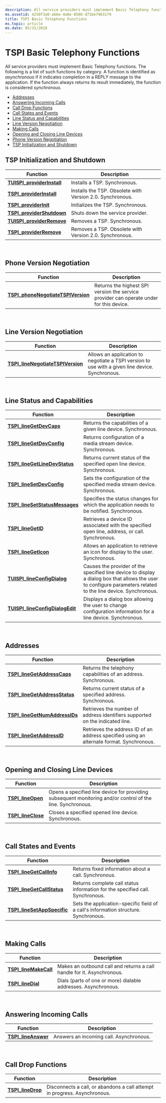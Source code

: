 ```yaml
---
description: All service providers must implement Basic Telephony functions.
ms.assetid: 4250f3a0-a66a-4a6e-8566-d71be7463179
title: TSPI Basic Telephony Functions
ms.topic: article
ms.date: 05/31/2018
---
```


# TSPI Basic Telephony Functions

All service providers must implement Basic Telephony functions. The following is a list of such functions by category. A function is identified as *asynchronous* if it indicates completion in a REPLY message to the application. If the function always returns its result immediately, the function is considered *synchronous*.

-   [Addresses](#addresses)
-   [Answering Incoming Calls](#answering-incoming-calls)
-   [Call Drop Functions](#call-drop-functions)
-   [Call States and Events](#call-states-and-events)
-   [Line Status and Capabilities](#line-status-and-capabilities)
-   [Line Version Negotiation](#line-version-negotiation)
-   [Making Calls](#making-calls)
-   [Opening and Closing Line Devices](#opening-and-closing-line-devices)
-   [Phone Version Negotiation](#phone-version-negotiation)
-   [TSP Initialization and Shutdown](#tsp-initialization-and-shutdown)

## TSP Initialization and Shutdown



|  Function                                                         |   Description                                                        |
|-----------------------------------------------------------|-----------------------------------------------------------|
| [**TUISPI\_providerInstall**](/windows/win32/api/tspi/nf-tspi-tuispi_providerinstall) | Installs a TSP. Synchronous.                              |
| [**TSPI\_providerInstall**](/windows/win32/api/tspi/nf-tspi-tspi_providerinstall)     | Installs the TSP. Obsolete with Version 2.0. Synchronous. |
| [**TSPI\_providerInit**](/windows/win32/api/tspi/nf-tspi-tspi_providerinit)           | Initializes the TSP. Synchronous.                         |
| [**TSPI\_providerShutdown**](/windows/win32/api/tspi/nf-tspi-tspi_providershutdown)   | Shuts down the service provider.                          |
| [**TUISPI\_providerRemove**](/windows/win32/api/tspi/nf-tspi-tuispi_providerremove)   | Removes a TSP. Synchronous.                               |
| [**TSPI\_providerRemove**](/windows/win32/api/tspi/nf-tspi-tspi_providerremove)       | Removes a TSP. Obsolete with Version 2.0. Synchronous.    |



 

## Phone Version Negotiation



|  Function                                                         |   Description                                                        |
|---------------------------------------------------------------------------|-----------------------------------------------------------------------------------------|
| [**TSPI\_phoneNegotiateTSPIVersion**](/windows/win32/api/tspi/nf-tspi-tspi_phonenegotiatetspiversion) | Returns the highest SPI version the service provider can operate under for this device. |



 

## Line Version Negotiation



|  Function                                                         |   Description                                                        |
|-------------------------------------------------------------------------|-------------------------------------------------------------------------------------------------|
| [**TSPI\_lineNegotiateTSPIVersion**](/windows/win32/api/tspi/nf-tspi-tspi_linenegotiatetspiversion) | Allows an application to negotiate a TSPI version to use with a given line device. Synchronous. |



 

## Line Status and Capabilities



|  Function                                                         |   Description                                                        |
|---------------------------------------------------------------------|----------------------------------------------------------------------------------------------------------------------------------------------------------------|
| [**TSPI\_lineGetDevCaps**](/windows/win32/api/tspi/nf-tspi-tspi_linegetdevcaps)                 | Returns the capabilities of a given line device. Synchronous.                                                                                                  |
| [**TSPI\_lineGetDevConfig**](/windows/win32/api/tspi/nf-tspi-tspi_linegetdevconfig)             | Returns configuration of a media stream device. Synchronous.                                                                                                   |
| [**TSPI\_lineGetLineDevStatus**](/windows/win32/api/tspi/nf-tspi-tspi_linegetlinedevstatus)     | Returns current status of the specified open line device. Synchronous.                                                                                         |
| [**TSPI\_lineSetDevConfig**](/windows/win32/api/tspi/nf-tspi-tspi_linesetdevconfig)             | Sets the configuration of the specified media stream device. Synchronous.                                                                                      |
| [**TSPI\_lineSetStatusMessages**](/windows/win32/api/tspi/nf-tspi-tspi_linesetstatusmessages)   | Specifies the status changes for which the application needs to be notified. Synchronous.                                                                      |
| [**TSPI\_lineGetID**](/windows/win32/api/tspi/nf-tspi-tspi_linegetid)                           | Retrieves a device ID associated with the specified open line, address, or call. Synchronous.                                                                  |
| [**TSPI\_lineGetIcon**](/windows/win32/api/tspi/nf-tspi-tspi_linegeticon)                       | Allows an application to retrieve an icon for display to the user. Synchronous.                                                                                |
| [**TUISPI\_lineConfigDialog**](/windows/win32/api/tspi/nf-tspi-tuispi_lineconfigdialog)         | Causes the provider of the specified line device to display a dialog box that allows the user to configure parameters related to the line device. Synchronous. |
| [**TUISPI\_lineConfigDialogEdit**](/windows/win32/api/tspi/nf-tspi-tuispi_lineconfigdialogedit) | Displays a dialog box allowing the user to change configuration information for a line device. Synchronous.                                                    |



 

## Addresses



|  Function                                                         |   Description                                                        |
|-----------------------------------------------------------------|------------------------------------------------------------------------------------------|
| [**TSPI\_lineGetAddressCaps**](/windows/win32/api/tspi/nf-tspi-tspi_linegetaddresscaps)     | Returns the telephony capabilities of an address. Synchronous.                           |
| [**TSPI\_lineGetAddressStatus**](/windows/win32/api/tspi/nf-tspi-tspi_linegetaddressstatus) | Returns current status of a specified address. Synchronous.                              |
| [**TSPI\_lineGetNumAddressIDs**](/windows/win32/api/tspi/nf-tspi-tspi_linegetnumaddressids) | Retrieves the number of address identifiers supported on the indicated line.             |
| [**TSPI\_lineGetAddressID**](/windows/win32/api/tspi/nf-tspi-tspi_linegetaddressid)         | Retrieves the address ID of an address specified using an alternate format. Synchronous. |



 

## Opening and Closing Line Devices



|  Function                                                         |   Description                                                        |
|-------------------------------------------|------------------------------------------------------------------------------------------------------------|
| [**TSPI\_lineOpen**](/windows/win32/api/tspi/nf-tspi-tspi_lineopen)   | Opens a specified line device for providing subsequent monitoring and/or control of the line. Synchronous. |
| [**TSPI\_lineClose**](/windows/win32/api/tspi/nf-tspi-tspi_lineclose) | Closes a specified opened line device. Synchronous.                                                        |



 

## Call States and Events



|  Function                                                         |   Description                                                        |
|-------------------------------------------------------------|-------------------------------------------------------------------------------------|
| [**TSPI\_lineGetCallInfo**](/windows/win32/api/tspi/nf-tspi-tspi_linegetcallinfo)       | Returns fixed information about a call. Synchronous.                                |
| [**TSPI\_lineGetCallStatus**](/windows/win32/api/tspi/nf-tspi-tspi_linegetcallstatus)   | Returns complete call status information for the specified call. Synchronous.       |
| [**TSPI\_lineSetAppSpecific**](/windows/win32/api/tspi/nf-tspi-tspi_linesetappspecific) | Sets the application-specific field of a call's information structure. Synchronous. |



 

## Making Calls



|  Function                                                         |   Description                                                        |
|-------------------------------------------------|------------------------------------------------------------------------|
| [**TSPI\_lineMakeCall**](/windows/win32/api/tspi/nf-tspi-tspi_linemakecall) | Makes an outbound call and returns a call handle for it. Asynchronous. |
| [**TSPI\_lineDial**](/windows/win32/api/tspi/nf-tspi-tspi_linedial)         | Dials (parts of one or more) dialable addresses. Asynchronous.         |



 

## Answering Incoming Calls



|  Function                                                         |   Description                                                        |
|---------------------------------------------|-----------------------------------------|
| [**TSPI\_lineAnswer**](/windows/win32/api/tspi/nf-tspi-tspi_lineanswer) | Answers an incoming call. Asynchronous. |



 

## Call Drop Functions



|  Function                                                         |   Description                                                        |
|-----------------------------------------|---------------------------------------------------------------------------|
| [**TSPI\_lineDrop**](/windows/win32/api/tspi/nf-tspi-tspi_linedrop) | Disconnects a call, or abandons a call attempt in progress. Asynchronous. |



 

 

 
